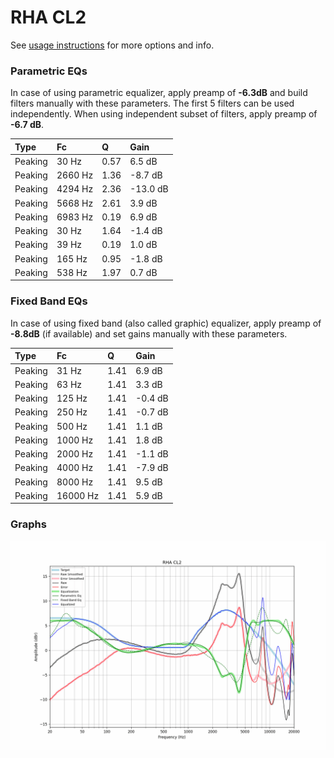 # RHA CL2
See [usage instructions](https://github.com/jaakkopasanen/AutoEq#usage) for more options and info.

### Parametric EQs
In case of using parametric equalizer, apply preamp of **-6.3dB** and build filters manually
with these parameters. The first 5 filters can be used independently.
When using independent subset of filters, apply preamp of **-6.7 dB**.

| Type    | Fc      |    Q | Gain     |
|:--------|:--------|:-----|:---------|
| Peaking | 30 Hz   | 0.57 | 6.5 dB   |
| Peaking | 2660 Hz | 1.36 | -8.7 dB  |
| Peaking | 4294 Hz | 2.36 | -13.0 dB |
| Peaking | 5668 Hz | 2.61 | 3.9 dB   |
| Peaking | 6983 Hz | 0.19 | 6.9 dB   |
| Peaking | 30 Hz   | 1.64 | -1.4 dB  |
| Peaking | 39 Hz   | 0.19 | 1.0 dB   |
| Peaking | 165 Hz  | 0.95 | -1.8 dB  |
| Peaking | 538 Hz  | 1.97 | 0.7 dB   |

### Fixed Band EQs
In case of using fixed band (also called graphic) equalizer, apply preamp of **-8.8dB**
(if available) and set gains manually with these parameters.

| Type    | Fc       |    Q | Gain    |
|:--------|:---------|:-----|:--------|
| Peaking | 31 Hz    | 1.41 | 6.9 dB  |
| Peaking | 63 Hz    | 1.41 | 3.3 dB  |
| Peaking | 125 Hz   | 1.41 | -0.4 dB |
| Peaking | 250 Hz   | 1.41 | -0.7 dB |
| Peaking | 500 Hz   | 1.41 | 1.1 dB  |
| Peaking | 1000 Hz  | 1.41 | 1.8 dB  |
| Peaking | 2000 Hz  | 1.41 | -1.1 dB |
| Peaking | 4000 Hz  | 1.41 | -7.9 dB |
| Peaking | 8000 Hz  | 1.41 | 9.5 dB  |
| Peaking | 16000 Hz | 1.41 | 5.9 dB  |

### Graphs
![](./RHA%20CL2.png)